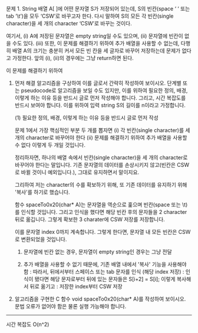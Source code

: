 문제 1. 
String 배열 A[ ]에 어떤 문자열 S가 저장되어 있는데, S의 빈칸(space ‘ ‘ 또는 tab ‘\t’)을 모두 ‘CSW’로 바꾸고자 한다.
다시 말하여 S의 모든 각 빈칸(single character)을 세 개의 character ‘CSW’로 바꾸는 것이다.

여기서,
(i) A에 저장된 문자열은 empty string일 수도 있으며,
(ii) 문자열에 빈칸이 없을 수도 있다.
(iii) 또한, 이 문제를 해결하기 위하여 추가 배열을 사용할 수 없는데, 다행히 배열 A의 크기는 충분히 커서 모든 빈 칸을 세 글자로 바꾸어 저장하는데 문제가 없다고 가정한다.
앞의 (i), (ii)의 경우에는 그냥 return하면 된다.

이 문제를 해결하기 위하여

1. 먼저 해결 알고리즘을 구상하여 이를 글로서 간략히 작성하여 보이시오. 단계별 또는 pseudocode로 알고리즘을 보일 수도 있지만, 이를 위하여 필요한 정의, 배경, 이렇게 하는 이유 등을 반드시 글로 먼저 작성해야 합니다. 그리고, 시간 복잡도를 반드시 보여야 합니다. 이를 위하여 입력 string S의 길이를 n이라고 가정합니다.

    (1) 필요한 정의, 배경, 이렇게 하는 이유 등을 반드시 글로 먼저 작성

    문제 1에서 가장 핵심적인 부분 두 개를 뽑자면
    (i) 각 빈칸(single character)를 세 개의 character로 바꾸어야 한다
    (ii) 문제를 해결하기 위하여 추가 배열을 사용할 수 없다
    이렇게 두 개일 것입니다.

    정리하자면, 
    하나의 배열 속에서 빈칸(single character)을 세 개의 character로 바꾸어야 한다는 말입니다.
    기존 문자열의 데이터를 손상시키지 않고(빈칸은 CSW로 바뀔 것이니 예외입니다.), 그대로 유지하면서 말이지요.

    그리하여 저는 character의 수를 확보하기 위해, 또 기존 데이터를 유지하기 위해 '복사'를 하기로 했습니다.

    함수 spaceTo0x20(char* A)는
    문자열을 역순으로 훑으며 빈칸(space 또는 \t)를 인식할 것입니다.
    그리고 인식을 했다면 해당 빈칸 후의 문자들을 2 character 뒤로 옮깁니다.
    그렇게 확보한 3 charater에 CSW 저장를 저장합니다.

    이를 문자열 index 0까지 계속합니다.
    그렇게 한다면, 문자열 내 모든 빈칸은 CSW로 변환되었을 것입니다.


    1) 문자열에 빈칸 없는 경우, 문자열이 empty string인 경우는 그냥 전달

    1) 추가 배열을 사용할 수 없기 때문에, 기존 배열 내에서 '복사' 기능을 사용해야 함
    : 따라서, 뒤에서부터 스페이스 또는 tab 문자를 인식 (해당 index 저장)
    : 인식이 됐다면 해당 문자로부터 뒤에 있는 문자들은 S[i+2] = S[i]; 이렇게 복사해서 뒤로 옮기고
    : 저장한 index부터 CSW 저장
    

2. 알고리즘을 구현한 C 함수 void spaceTo0x20(char* A)를 작성하여 보이시오. 문법 오류가 없어야 함은 물론 실행 가능해야 합니다.

***

시간 복잡도 O(n^2)